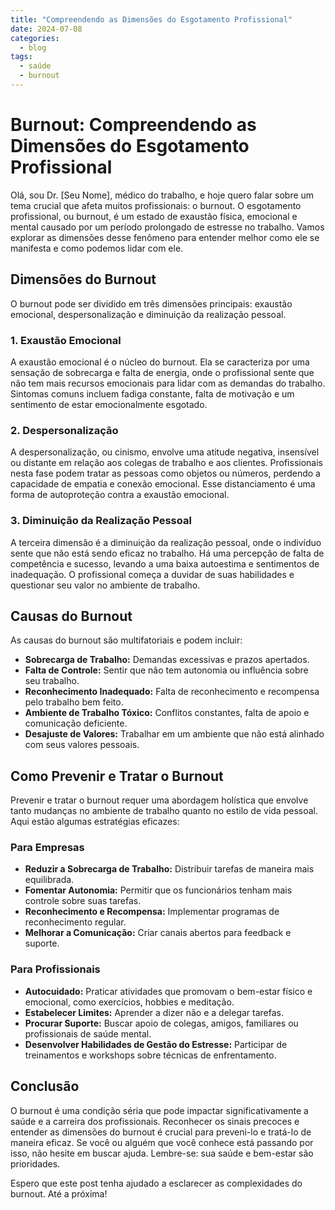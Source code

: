 ```yaml
---
title: "Compreendendo as Dimensões do Esgotamento Profissional"
date: 2024-07-08
categories:
  - blog
tags:
  - saúde
  - burnout
---
```


# Burnout: Compreendendo as Dimensões do Esgotamento Profissional

Olá, sou Dr. [Seu Nome], médico do trabalho, e hoje quero falar sobre um tema crucial que afeta muitos profissionais: o burnout. O esgotamento profissional, ou burnout, é um estado de exaustão física, emocional e mental causado por um período prolongado de estresse no trabalho. Vamos explorar as dimensões desse fenômeno para entender melhor como ele se manifesta e como podemos lidar com ele.

## Dimensões do Burnout

O burnout pode ser dividido em três dimensões principais: exaustão emocional, despersonalização e diminuição da realização pessoal.

### 1. Exaustão Emocional

A exaustão emocional é o núcleo do burnout. Ela se caracteriza por uma sensação de sobrecarga e falta de energia, onde o profissional sente que não tem mais recursos emocionais para lidar com as demandas do trabalho. Sintomas comuns incluem fadiga constante, falta de motivação e um sentimento de estar emocionalmente esgotado.

### 2. Despersonalização

A despersonalização, ou cinismo, envolve uma atitude negativa, insensível ou distante em relação aos colegas de trabalho e aos clientes. Profissionais nesta fase podem tratar as pessoas como objetos ou números, perdendo a capacidade de empatia e conexão emocional. Esse distanciamento é uma forma de autoproteção contra a exaustão emocional.

### 3. Diminuição da Realização Pessoal

A terceira dimensão é a diminuição da realização pessoal, onde o indivíduo sente que não está sendo eficaz no trabalho. Há uma percepção de falta de competência e sucesso, levando a uma baixa autoestima e sentimentos de inadequação. O profissional começa a duvidar de suas habilidades e questionar seu valor no ambiente de trabalho.

## Causas do Burnout

As causas do burnout são multifatoriais e podem incluir:

- **Sobrecarga de Trabalho:** Demandas excessivas e prazos apertados.
- **Falta de Controle:** Sentir que não tem autonomia ou influência sobre seu trabalho.
- **Reconhecimento Inadequado:** Falta de reconhecimento e recompensa pelo trabalho bem feito.
- **Ambiente de Trabalho Tóxico:** Conflitos constantes, falta de apoio e comunicação deficiente.
- **Desajuste de Valores:** Trabalhar em um ambiente que não está alinhado com seus valores pessoais.

## Como Prevenir e Tratar o Burnout

Prevenir e tratar o burnout requer uma abordagem holística que envolve tanto mudanças no ambiente de trabalho quanto no estilo de vida pessoal. Aqui estão algumas estratégias eficazes:

### Para Empresas

- **Reduzir a Sobrecarga de Trabalho:** Distribuir tarefas de maneira mais equilibrada.
- **Fomentar Autonomia:** Permitir que os funcionários tenham mais controle sobre suas tarefas.
- **Reconhecimento e Recompensa:** Implementar programas de reconhecimento regular.
- **Melhorar a Comunicação:** Criar canais abertos para feedback e suporte.

### Para Profissionais

- **Autocuidado:** Praticar atividades que promovam o bem-estar físico e emocional, como exercícios, hobbies e meditação.
- **Estabelecer Limites:** Aprender a dizer não e a delegar tarefas.
- **Procurar Suporte:** Buscar apoio de colegas, amigos, familiares ou profissionais de saúde mental.
- **Desenvolver Habilidades de Gestão do Estresse:** Participar de treinamentos e workshops sobre técnicas de enfrentamento.

## Conclusão

O burnout é uma condição séria que pode impactar significativamente a saúde e a carreira dos profissionais. Reconhecer os sinais precoces e entender as dimensões do burnout é crucial para preveni-lo e tratá-lo de maneira eficaz. Se você ou alguém que você conhece está passando por isso, não hesite em buscar ajuda. Lembre-se: sua saúde e bem-estar são prioridades.

Espero que este post tenha ajudado a esclarecer as complexidades do burnout. Até a próxima!